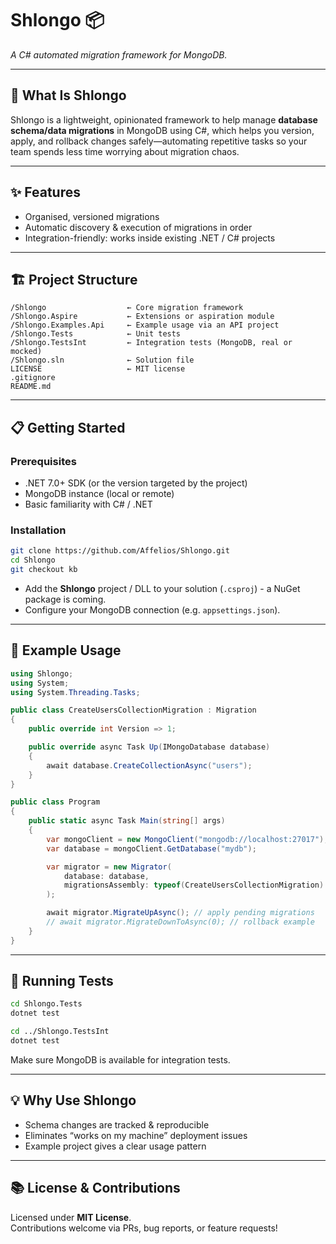 # Shlongo 📦
*A C# automated migration framework for MongoDB.*

---

## 🚀 What Is Shlongo
Shlongo is a lightweight, opinionated framework to help manage **database schema/data migrations** in MongoDB using C#, which helps you version, apply, and rollback changes safely—automating repetitive tasks so your team spends less time worrying about migration chaos.

---

## ✨ Features
- Organised, versioned migrations  
- Automatic discovery & execution of migrations in order  
- Integration-friendly: works inside existing .NET / C# projects  

---

## 🏗️ Project Structure
```
/Shlongo                  ← Core migration framework
/Shlongo.Aspire           ← Extensions or aspiration module
/Shlongo.Examples.Api     ← Example usage via an API project
/Shlongo.Tests            ← Unit tests
/Shlongo.TestsInt         ← Integration tests (MongoDB, real or mocked)
/Shlongo.sln              ← Solution file
LICENSE                   ← MIT license
.gitignore
README.md
```

---

## 📋 Getting Started

### Prerequisites
- .NET 7.0+ SDK (or the version targeted by the project)  
- MongoDB instance (local or remote)  
- Basic familiarity with C# / .NET  

### Installation
```bash
git clone https://github.com/Affelios/Shlongo.git
cd Shlongo
git checkout kb
```

- Add the **Shlongo** project / DLL to your solution (`.csproj`) - a NuGet package is coming.  
- Configure your MongoDB connection (e.g. `appsettings.json`).  

---

## 🔌 Example Usage
```csharp
using Shlongo;
using System;
using System.Threading.Tasks;

public class CreateUsersCollectionMigration : Migration
{
    public override int Version => 1;

    public override async Task Up(IMongoDatabase database)
    {
        await database.CreateCollectionAsync("users");
    }
}

public class Program
{
    public static async Task Main(string[] args)
    {
        var mongoClient = new MongoClient("mongodb://localhost:27017");
        var database = mongoClient.GetDatabase("mydb");

        var migrator = new Migrator(
            database: database,
            migrationsAssembly: typeof(CreateUsersCollectionMigration).Assembly
        );

        await migrator.MigrateUpAsync(); // apply pending migrations
        // await migrator.MigrateDownToAsync(0); // rollback example
    }
}
```

---

## 🧪 Running Tests
```bash
cd Shlongo.Tests
dotnet test

cd ../Shlongo.TestsInt
dotnet test
```
Make sure MongoDB is available for integration tests.

---

## 💡 Why Use Shlongo
- Schema changes are tracked & reproducible  
- Eliminates “works on my machine” deployment issues  
- Example project gives a clear usage pattern  

---

## 📚 License & Contributions
Licensed under **MIT License**.  
Contributions welcome via PRs, bug reports, or feature requests!  
